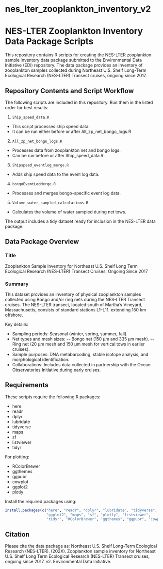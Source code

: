 # nes_lter_zooplankton_inventory_v2
# NES-LTER Zooplankton Inventory Data Package Scripts
This repository contains R scripts for creating the NES-LTER zooplankton sample inventory data package submitted to the Environmental Data Initiative (EDI) repository. The data package provides an inventory of zooplankton samples collected during Northeast U.S. Shelf Long-Term Ecological Research (NES-LTER) Transect cruises, ongoing since 2017.

## Repository Contents and Script Workflow
The following scripts are included in this repository. Run them in the listed order for best results:
1. `Ship_speed_data.R`
- This script processes ship speed data.
- It can be run either before or after All_zp_net_bongo_logs.R
2. `All_zp_net_bongo_logs.R`
- Processes data from zooplankton net and bongo logs.
- Can be run before or after Ship_speed_data.R.
3. `Shipspeed_eventlog_merge.R`
- Adds ship speed data to the event log data.
4. `bongoEventLogMerge.R`
- Processes and merges bongo-specific event log data.
5. `Volume_water_sampled_calculations.R`
- Calculates the volume of water sampled during net tows.

The output includes a tidy dataset ready for inclusion in the NES-LTER data package.

## Data Package Overview

### Title
Zooplankton Sample Inventory for Northeast U.S. Shelf Long Term Ecological Research (NES-LTER) Transect Cruises, Ongoing Since 2017

### Summary 

This dataset provides an inventory of physical zooplankton samples collected using Bongo and/or ring nets during the NES-LTER Transect cruises. The NES-LTER transect, located south of Martha’s Vineyard, Massachusetts, consists of standard stations L1–L11, extending 150 km offshore.

Key details:
- Sampling periods: Seasonal (winter, spring, summer, fall).
- Net types and mesh sizes:
-- Bongo net (150 µm and 335 µm mesh).
-- Ring net (20 µm mesh and 150 µm mesh for vertical tows in earlier cruises).
- Sample purposes: DNA metabarcoding, stable isotope analysis, and morphological identification.
- Collaborations: Includes data collected in partnership with the Ocean Observatories Initiative during early cruises.

## Requirements 

These scripts require the following R packages: 
- here
- readr
- dplyr
- lubridate
- tidyverse
- maps
- sf
- listviewer
- tidyr

For plotting:
- RColorBrewer
- ggthemes
- ggpubr
- cowplot
- ggplot2
- plotly

Install the required packages using:

```r
install.packages(c("here", "readr", "dplyr", "lubridate", "tidyverse", 
                   "ggplot2", "maps", "sf", "plotly", "listviewer", 
                   "tidyr", "RColorBrewer", "ggthemes", "ggpubr", "cowplot"))
```

## Citation

Please cite the data package as:
Northeast U.S. Shelf Long-Term Ecological Research (NES-LTER). (202X). Zooplankton sample inventory for Northeast U.S. Shelf Long Term Ecological Research (NES-LTER) Transect cruises, ongoing since 2017. v2. Environmental Data Initiative.
